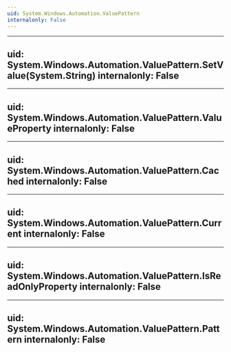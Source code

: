 ```yaml
---
uid: System.Windows.Automation.ValuePattern
internalonly: False
---
```


---
uid: System.Windows.Automation.ValuePattern.SetValue(System.String)
internalonly: False
---

---
uid: System.Windows.Automation.ValuePattern.ValueProperty
internalonly: False
---

---
uid: System.Windows.Automation.ValuePattern.Cached
internalonly: False
---

---
uid: System.Windows.Automation.ValuePattern.Current
internalonly: False
---

---
uid: System.Windows.Automation.ValuePattern.IsReadOnlyProperty
internalonly: False
---

---
uid: System.Windows.Automation.ValuePattern.Pattern
internalonly: False
---

